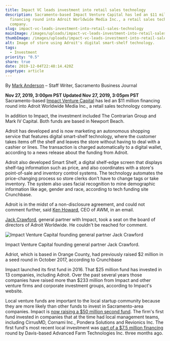 ```yaml
---
title: Impact VC leads investment into retail sales technology
description: Sacramento-based Impact Venture Capital has led an $11 million
  financing round into Adroit Worldwide Media Inc., a retail sales technology
  company.
slug: impact-vc-leads-investment-into-retail-sales-technology
mainImage: /images/uploads/impact-vc-leads-investment-into-retail-sales-technology-featured.jpg
thumbImage: /images/uploads/impact-vc-leads-investment-into-retail-sales-technology-thumb.jpg
alt: Image of store using Adroit's digital smart-shelf technology.
tags:
  - Investment
priority: "0.5"
share: true
date: 2019-12-04T22:48:14.420Z
pagetype: article
---
```

By [Mark Anderson](https://www.bizjournals.com/sacramento/bio/5171/Mark+Anderson)  – Staff Writer, Sacramento Business Journal

**Nov 27, 2019, 3:00pm PST Updated Nov 27, 2019, 3:05pm PST**
Sacramento-based [Impact Venture Capital](https://www.bizjournals.com/profile/company/org_xx_f3d7284862e411e986fd12c1e58b58b2) has led an $11 million financing round into Adroit Worldwide Media Inc., a retail sales technology company.

In addition to Impact, the investment included The Contrarian Group and Mark IV Capital. Both funds are based in Newport Beach.

Adroit has developed and is now marketing an autonomous shopping service that features digital smart-shelf technology, where the customer takes items off the shelf and leaves the store without having to deal with a cashier or lines. The transaction is charged automatically to a digital wallet, according to a news release about the funding from Adroit.

Adroit also developed Smart Shelf, a digital shelf-edge screen that displays shelf-tag information such as price, and also coordinates with a store's point-of-sale and inventory control systems. The technology automates the price-changing process so store clerks don't have to change tags or take inventory. The system also uses facial recognition to mine demographic information like age, gender and race, according to tech funding site Crunchbase.

Adroit is in the midst of a non-disclosure agreement, and could not comment further, said [Ken Howard](https://www.bizjournals.com/sacramento/search/results?q=Ken%20Howard), CEO of AWM, in an email.

[Jack Crawford](https://www.bizjournals.com/sacramento/search/results?q=Jack%20Crawford), general partner with Impact, took a seat on the board of directors of Adroit Worldwide. He couldn't be reached for comment.

![Impact Venture Capital founding general partner Jack Crawford](/images/uploads/jack-crawford.jpg "Impact Venture Capital founding general partner Jack Crawford")

Impact Venture Capital founding general partner Jack Crawford.

Adriot, which is based in Orange County, had previously raised $2 million in a seed round in October 2017, according to Crunchbase

Impact launched its first fund in 2016. That $25 million fund has invested in 13 companies, including Adroit. Over the past several years those companies have raised more than $233 million from Impact and other venture firms and corporate investment groups, according to Impact's website.

Local venture funds are important to the local startup community because they are more likely than other funds to invest in Sacramento-area companies. Impact is [now raising a $50 million second fund](https://www.bizjournals.com/sacramento/news/2019/10/21/impact-venture-capital-to-raise-50-million-second.html). The firm's first fund invested in companies that at the time had local management teams, including CirrusMD, Cornami Inc., Pondera Solutions and Revionics Inc. The first fund's most recent local investment was [part of a $7.5 million financing](https://www.bizjournals.com/sacramento/news/2019/08/28/davis-company-raises-7-5m-forautomated-strawberry.html?iana=cp_news_link) round by Davis-based Advanced Farm Technologies Inc. three months ago.